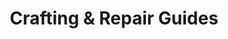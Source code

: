 ---
layout: default
title: Crafting & Repair Guides
nav_order: 6
has_children: true
has_toc: true
description: How to Use the Crafting Systems
---